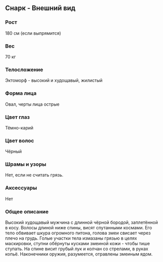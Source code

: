 ## Снарк - Внешний вид

### Рост

180 см (если выпрямится)

### Вес

70 кг

### Телосложение

Эктоморф - высокий и худощавый, жилистый

### Форма лица

Овал, черты лица острые

### Цвет глаз

Тёмно-карий

### Цвет волос

Чёрный

### Шрамы и узоры

Нет, если не считать грязь.

### Аксессуары

Нет

### Общее описание

Высокий худощавый мужчина с длинной чёрной бородой, заплетённой в косу. Волосы длиной ниже спины, висят спутанными космами. Его тело обвивает шкура огромного питона, голова змеи свисает через плечо на грудь. Голые участки тела измазаны грязью в целях маскировки, ступни обёрнуты кусками змеиной кожи - чтобы тише ступать. На спине висит грубый лук и колчан со стрелами, в руках копьё. Наконечники оружия, разумеется, отравлены змеиным ядом.
